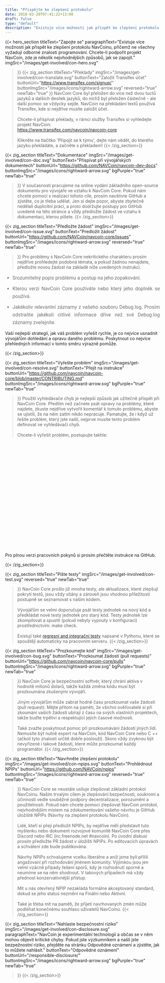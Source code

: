 ```yaml
---
title: "Přispějte ke zlepšení protokolu"
date: 2018-03-20T07:41:22+13:00
draft: false
type: "default"
description: "Existuje více možností jak přispět ke zlepšení protokolu NavCoinu - takže pro ty, kteří by chtěli podpořit tento projekt, uvádíme několik nejvhodnějších způsobů, jak se zapojit."
---
```

{{< hero_section
titleText="Zapojte se"
paragraphText="Existuje více možností jak přispět ke zlepšení protokolu NavCoinu, přičemž ne všechny vyžadují odborné znalosti programování. Chcete-li podpořit projekt NavCoin, zde je několik nejvhodnějších způsobů, jak se zapojit."
imgSrc="/images/get-involved/con-hero.svg"

>}}
>{{< zig_section
>titleText="Překlady"
>imgSrc="/images/get-involved/con-translate.svg"
>  buttonText="Založit Transifex účet"
>  buttonUrl="https://www.transifex.com/signup/"
>  buttonImgSrc="/images/icons/rightward-arrow.svg"
>    reversed="true"
>    newTab="true"
>}}
>NavCoin Core byl přeložen do více než dvou tuctů jazyků a dalších desítek jazyků, do nichž byl přeložen částečně - ale další pomoc se vždycky sejde. NavCoin na překládání textů používá Transifex, kde si nejdříve musíte založit účet.<br><br>Chcete-li přispívat překlady, v rámci služby Transifex si vyhledejte projekt NavCoin: <br><a href="https://www.transifex.com/navcoin/navcoin-core" style="text-decoration:underline;">https://www.transifex.com/navcoin/navcoin-core</a><br><br>Klikněte na tlačítko 'Připojit se k týmu', dejte nám vědět, do kterého jazyku překládáte, a začněte s překladem!
>{{< /zig_section>}}

{{< zig_section
  titleText="Dokumentace"
  imgSrc="/images/get-involved/con-doc.svg"
  buttonText="Přispívat při vývojářských dokumentech"
  buttonUrl="https://github.com/NAVCoin/navcoin-dev-docs"
  buttonImgSrc="/images/icons/rightward-arrow.svg"
  bgPurple="true"
  newTab="true"

>}}
>V současnosti pracujeme na online vydání základního open-source dokumentu pro vývojáře ve vztahu k NavCoin Core. Pokud nám chcete pomoci s realizací tohoto cíle, prosím navštivte GitHub a zjistěte, co je třeba udělat. Jen si dejte pozor, abyste zbytečně nedělali duplicitní práci, a proto dodržujte postupy pro GitHub uvedené na této stránce a vždy předložte žádost ve vztahu k dokumentaci, kterou píšete.
>{{< /zig_section>}}

{{< zig_section
titleText="Předložte žádost"
imgSrc="/images/get-involved/con-issue.svg"
buttonText="Predložit žádost"
buttonUrl="https://github.com/NAVCoin/navcoin-core/issues"
buttonImgSrc="/images/icons/rightward-arrow.svg"
reversed="true"
newTab="true"

>}}
>Pro problémy s NavCoin Core nekritického charakteru prosím nejdříve prohledejte podobná témata, a pokud žádnou nenajdete, předložte novou žádost na základě níže uvedených instrukcí.
><br>
<ul class="article-ul" style="color: rgba(0, 0, 0, 0.55);">
  <li>Srozumitelný popis problému a postup na jeho zopakování.</li>
  <li>Kterou verzi NavCoin Core používáte nebo který jeho doplněk se používá.</li><li>Jakékoliv relevantní záznamy z vašeho souboru Debug.log. Prosím odstraňte jakékoli citlivé informace dříve než své Debug.log záznamy zveřejníte.</li>
</ul>
<p class="paragraph-text">Vaší nejlepší strategií, jak váš problém vyřešit rychle, je co nejvíce usnadnit vývojářům dohledání a opravu daného problému. Poskytnout co nejvíce přehledných informací v tomto směru výrazně pomůže.</p>

{{< /zig_section>}}

{{< zig_section
  titleText="Vyřešte problém"
  imgSrc="/images/get-involved/con-resolve.svg"
  buttonText="Přejít na instrukce"
  buttonUrl="https://github.com/navcoin/navcoin-core/blob/master/CONTRIBUTING.md"
  buttonImgSrc="/images/icons/rightward-arrow.svg"
  bgPurple="true"
  newTab="true"

>}}
Použití vyhledávače chyb je nejlepší způsob jak užitečně přispět při NavCoin Core. Předtím než začnete psát opravy na problémy, které najdete, zkuste nejdříve vytvořit komentář k tomuto problému, abyste se ujistili, že na něm zatím nikdo nepracuje. Pamatujte, že i když už řešíte problém, který jste našli, nejprve musíte tento problém definovat ve vyhledávači chyb.
<br><br>Chcete-li vyřešit problém, postupujte takhle:
<br>
<ul class="article-ul" style="color: rgba(255,255,255,0.55);">
  <li>Duplikujte (fork) NavCoin / navcoin-core do svého GitHub účtu.</li>
  <li>Vytvořte větev (branch), na které chcete pracovat při řešení problému a pusťte se do toho.</li>
  <li>Napište nebo aktualizujte jednotku a integrační testy, abyste pokryli všechny změny, které jste udělali.</li>
  <li> Vytvořte žádost (pull request) z vaší větve zpět na hlavní úložiště NavCoin Core s označením typu a čísla problému v názvu (např. Triviální: oprava průklepový chyby # 145).</li>
  <li>Kontaktujte ostatních přispěvatelů z NavCoin Core prostřednictvím Discord nebo GitHub kanálu a upozorněte je na vaši nevybavenou žádost, aby ji mohli co nejdříve prozkoumat.</li>
</ul>
<p class="paragraph-text">Pro plnou verzi pracovních pokynů si prosím přečtěte instrukce na GitHub.</p>

{{< /zig_section>}}

{{< zig_section
titleText="Pište testy"
imgSrc="/images/get-involved/con-test.svg"
reversed="true"
newTab="true"

>}}
NavCoin Core prošlo již mnoha testy, ale aktualizace, které zlepšují pokrytí testů, jsou vždy vítány a zároveň jsou vhodnou příležitostí postupně se seznamovat s našim kódem.
<br><br>Vývojářům se velmi doporučuje psát testy jednotek na nový kód a předkládat nové testy jednotek pro starý kód. Testy jednotek lze zkompilovat a spustit (pokud nebyly vypnuty v konfiguraci) prostřednictvím: make&nbsp;check.
<br><br>Existují také <a href="https://github.com/NAVCoin/navcoin-core/tree/master/qa" target="e" style="text-decoration:underline;">regresní and integrační testy</a> napsané v Pythonu, které se spouštějí automaticky na pracovním serveru.
{{< /zig_section>}}

{{< zig_section
  titleText="Prozkoumejte kód"
  imgSrc="/images/get-involved/con-bug.svg"
    buttonText="Prozkoumat žádosti (pull requests)"
  buttonUrl="https://github.com/navcoin/navcoin-core/pulls"
  buttonImgSrc="/images/icons/rightward-arrow.svg"
  bgPurple="true"
  newTab="true"

>}}
>NavCoin Core je bezpečnostní softvér, který chrání aktiva v hodnotě milionů dolarů, takže každá změna kódu musí být prozkoumána zkušenými vývojáři.<br><br>Jiným vývojářům může zabrat hodně času prozkoumat vaše žádosti (pull request). Mějte přitom na paměti, že všichni ověřovatelé si při zkoumání vašich žádostí ubírají z času na svých vlastních projektech, takže buďte trpěliví a respektující jejich časové možnosti.<br><br>Také zvažte poskytnout pomoc při prozkoumávání žádostí jiných lidí. Nemusíte být nutně expert na NavCoin, kód NavCoin Core nebo C ++ (ačkoli tyto znalosti určitě dobře poslouží). Skoro vždy zvyknou být nevyřízené i takové žádosti, které může prozkoumat každý programátor.
>{{< /zig_section>}}

{{< zig_section
titleText="Navrhněte zlepšení protokolu"
imgSrc="/images/get-involved/con-npips.svg"
buttonText="Prohlédnout NPIPs"
buttonUrl="https://github.com/NAVCoin/npips"
buttonImgSrc="/images/icons/rightward-arrow.svg"
reversed="true"
newTab="true"

>}}
>NavCoin Core se neustále usiluje zlepšovat základní protokol NavCoinu. Našim trvalým cílem je zlepšování bezpečnosti, soukromí a účinnosti vedle souběžné podpory decentralizace, porozumění a použitelnosti. Pokud nám chcete pomoci zlepšovat NavCoin protokol, nejvhodnějším místem na zdokumentování vašeho návrhu je GitHub úložiště NPIPs (Návrhy na zlepšení protokolu NavCoin).<br><br>Lidé, kteří si přejí předložit NPIPs, by nejdříve měli představit tuto myšlenku nebo dokument rozvojové komunitě NavCoin Core přes Discord nebo IRC (irc.freenode.net #navcoin). Po úvodní diskusi prosím předložte PR žádost v úložišti NPIPs. Po editovacích úpravách a schválení zde bude publikována.<br><br>Návrhy NPIPs schvalujeme vcelku liberálne a aniž jsme byli příliš angažovaní při rozhodování jménem komunity. Výjimkou jsou jen velmi vzácně případy řešení sporů, kdy je rozhodnutí sporné a neumíme se na něm shodnout. V takových případech má vždy přednost konzervativnější přístup.<br><br>Mít u nás otevřený NPIP nezakládá formálne akceptovaný standard, dokud se jeho status nezmění na Finální nebo Aktivní.<br><br>Také je třeba mít na paměti, že přijetí navrhovaných změn může podléhat konečnému souhlasu uživatelů NavCoinu.
>{{< /zig_section>}}

{{< zig_section
  titleText="Nahlaste bezpečnostní riziko"
  imgSrc="/images/get-involved/con-disclosure.svg"
  paragraphText="NavCoin je experimentální technologií a občas se v něm mohou objevit kritické chyby. Pokud jste výzkumníkem a našli jste bezpežnostní riziko, přejděte na stránku Odpovědné oznámení a zjistěte, jak to můžete nahlásit."
    buttonText="Odpovědné oznámení"
  buttonUrl="/responsible-disclosure/"
  buttonImgSrc="/images/icons/rightward-arrow.svg"
  bgPurple="true"
  newTab="true"

>}}
{{< /zig_section>}}

<style>
.article-ul>li{
    margin-bottom: 8px;
    font-size: 16px;
    font-family: roboto;
    line-height: 25px;
    text-align: justify;
    margin-top: 0;
    margin-bottom: 10px;
}
</style>
